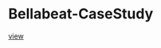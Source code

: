 # Bellabeat-CaseStudy
[view](https://github.com/sachinbasyal/Bellabeat-CaseStudy/blob/main/Bellabeat%20-%20Case%20Study/Bellabeat-CaseStudy_DA.html)
